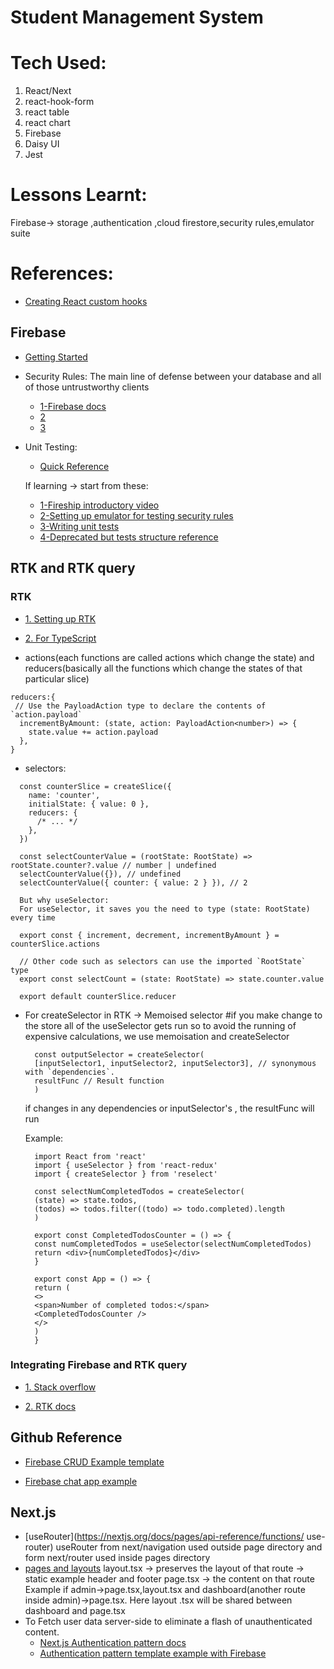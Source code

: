 # Student Management System

# Tech Used:

1. React/Next
2. react-hook-form
3. react table
4. react chart
5. Firebase
6. Daisy UI
7. Jest

# Lessons Learnt:

Firebase-> storage ,authentication ,cloud firestore,security rules,emulator suite

# References:

- [Creating React custom hooks](https://react.dev/learn/reusing-logic-with-custom-hooks)

## Firebase

- [Getting Started](https://firebase.google.com/docs/)

- Security Rules: The main line of defense between your database and all of those untrustworthy clients

  - [1-Firebase docs](https://firebase.google.com/docs/rules/basics)
  - [2](https://www.youtube.com/watch?v=TglPc74M3DM)
  - [3](https://www.youtube.com/watch?v=b7PUm7LmAOw)

- Unit Testing:

  - [Quick Reference](https://github.com/firebase/quickstart-testing)

  If learning -> start from these:

  - [1-Fireship introductory video](https://www.youtube.com/watch?v=Rx4pVS1vPGY)
  - [2-Setting up emulator for testing security rules](https://firebase.google.com/docs/rules/emulator-suite)
  - [3-Writing unit tests](https://firebase.google.com/docs/rules/unit-tests)
  - [4-Deprecated but tests structure reference](https://github.com/akauppi/firebase-jest-testing/blob/master/package/Writing%20tests.md#testing-security-rules)

## RTK and RTK query

### RTK

- [1. Setting up RTK](https://redux-toolkit.js.org/usage/nextjs)
- [2. For TypeScript](https://redux-toolkit.js.org/tutorials/typescript#define-typed-hooks)

- actions(each functions are called actions which change the state) and reducers(basically all the functions which change the states of that particular slice)

```
reducers:{
 // Use the PayloadAction type to declare the contents of `action.payload`
  incrementByAmount: (state, action: PayloadAction<number>) => {
    state.value += action.payload
  },
}
```

- selectors:

```
  const counterSlice = createSlice({
    name: 'counter',
    initialState: { value: 0 },
    reducers: {
      /* ... */
    },
  })

  const selectCounterValue = (rootState: RootState) => rootState.counter?.value // number | undefined
  selectCounterValue({}), // undefined
  selectCounterValue({ counter: { value: 2 } }), // 2

  But why useSelector:
  For useSelector, it saves you the need to type (state: RootState) every time

  export const { increment, decrement, incrementByAmount } = counterSlice.actions

  // Other code such as selectors can use the imported `RootState` type
  export const selectCount = (state: RootState) => state.counter.value

  export default counterSlice.reducer

```

- For createSelector in RTK -> Memoised selector
  #if you make change to the store all of the useSelector gets run so to avoid the running of expensive calculations, we use memoisation and createSelector

  ```
    const outputSelector = createSelector(
    [inputSelector1, inputSelector2, inputSelector3], // synonymous with `dependencies`.
    resultFunc // Result function
    )
  ```

  if changes in any dependencies or inputSelector's , the resultFunc will run

  Example:

  ```
    import React from 'react'
    import { useSelector } from 'react-redux'
    import { createSelector } from 'reselect'

    const selectNumCompletedTodos = createSelector(
    (state) => state.todos,
    (todos) => todos.filter((todo) => todo.completed).length
    )

    export const CompletedTodosCounter = () => {
    const numCompletedTodos = useSelector(selectNumCompletedTodos)
    return <div>{numCompletedTodos}</div>
    }

    export const App = () => {
    return (
    <>
    <span>Number of completed todos:</span>
    <CompletedTodosCounter />
    </>
    )
    }

  ```

### Integrating Firebase and RTK query

- [1. Stack overflow](https://stackoverflow.com/questions/71587312/is-it-possible-to-use-firebase-query-with-redux-toolkit-or-rtk-query-in-react)

- [2. RTK docs](https://redux-toolkit.js.org/rtk-query/usage/customizing-queries#implementing-a-queryfn)

## Github Reference

- [Firebase CRUD Example template](https://github.com/umeshmk/rp-react-firebase-crud/tree/main)

- [Firebase chat app example](https://github.com/NaveenDanj/pico)

## Next.js

- [useRouter](https://nextjs.org/docs/pages/api-reference/functions/ use-router)
  useRouter from next/navigation used outside page directory and form next/router used inside pages directory
- [pages and layouts](https://nextjs.org/docs/app/building-your-application/routing/pages-and-layouts)
  layout.tsx -> preserves the layout of that route -> static example header and footer
  page.tsx -> the content on that route
  Example if admin->page.tsx,layout.tsx and dashboard(another route inside admin)->page.tsx. Here layout .tsx will be shared between dashboard and page.tsx
- To Fetch user data server-side to eliminate a flash of unauthenticated content.
  - [Next.js Authentication pattern docs](https://nextjs.org/docs/pages/building-your-application/routing/authenticating)
  - [Authentication pattern template example with Firebase](https://github.com/vercel/next.js/tree/canary/examples/with-firebase)
